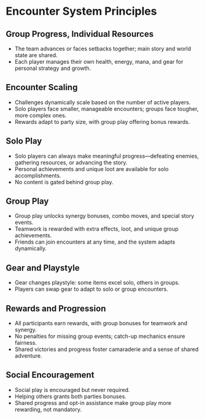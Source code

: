# Encounter System Principles

## Group Progress, Individual Resources

- The team advances or faces setbacks together; main story and world state are
  shared.
- Each player manages their own health, energy, mana, and gear for personal
  strategy and growth.

## Encounter Scaling

- Challenges dynamically scale based on the number of active players.
- Solo players face smaller, manageable encounters; groups face tougher, more
  complex ones.
- Rewards adapt to party size, with group play offering bonus rewards.

## Solo Play

- Solo players can always make meaningful progress—defeating enemies, gathering
  resources, or advancing the story.
- Personal achievements and unique loot are available for solo accomplishments.
- No content is gated behind group play.

## Group Play

- Group play unlocks synergy bonuses, combo moves, and special story events.
- Teamwork is rewarded with extra effects, loot, and unique group achievements.
- Friends can join encounters at any time, and the system adapts dynamically.

## Gear and Playstyle

- Gear changes playstyle: some items excel solo, others in groups.
- Players can swap gear to adapt to solo or group encounters.

## Rewards and Progression

- All participants earn rewards, with group bonuses for teamwork and synergy.
- No penalties for missing group events; catch-up mechanics ensure fairness.
- Shared victories and progress foster camaraderie and a sense of shared
  adventure.

## Social Encouragement

- Social play is encouraged but never required.
- Helping others grants both parties bonuses.
- Shared progress and opt-in assistance make group play more rewarding, not
  mandatory.
